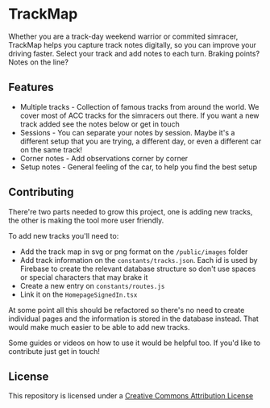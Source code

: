 # TrackMap

Whether you are a track-day weekend warrior or commited simracer, TrackMap helps you capture track notes digitally, so you can improve your driving faster. Select your track and add notes to each turn. Braking points? Notes on the line?

## Features

- Multiple tracks - Collection of famous tracks from around the world. We cover most of ACC tracks for the simracers out there. If you want a new track added see the notes below or get in touch
- Sessions - You can separate your notes by session. Maybe it's a different setup that you are trying, a different day, or even a different car on the same track!
- Corner notes - Add observations corner by corner
- Setup notes - General feeling of the car, to help you find the best setup

## Contributing

There're two parts needed to grow this project, one is adding new tracks, the other is making the tool more user friendly.

To add new tracks you'll need to:

- Add the track map in svg or png format on the `/public/images` folder
- Add track information on the `constants/tracks.json`. Each id is used by Firebase to create the relevant database structure so don't use spaces or special characters that may brake it
- Create a new entry on `constants/routes.js`
- Link it on the `HomepageSignedIn.tsx`

At some point all this should be refactored so there's no need to create individual pages and the information is stored in the database instead. That would make much easier to be able to add new tracks.

Some guides or videos on how to use it would be helpful too. If you'd like to contribute just get in touch!

## License

This repository is licensed under a [Creative Commons Attribution License](https://creativecommons.org/licenses/by/3.0/us/)
